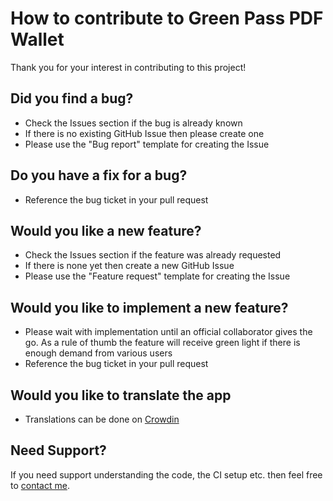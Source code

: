 # How to contribute to Green Pass PDF Wallet
Thank you for your interest in contributing to this project!

## Did you find a bug?
- Check the Issues section if the bug is already known
- If there is no existing GitHub Issue then please create one
- Please use the "Bug report" template for creating the Issue

## Do you have a fix for a bug?
- Reference the bug ticket in your pull request

## Would you like a new feature?
- Check the Issues section if the feature was already requested
- If there is none yet then create a new GitHub Issue
- Please use the "Feature request" template for creating the Issue

## Would you like to implement a new feature?
- Please wait with implementation until an official collaborator gives the go. As a rule of thumb the feature will receive green light if there is enough demand from various users
- Reference the bug ticket in your pull request

## Would you like to translate the app
- Translations can be done on [Crowdin](https://crwd.in/green-pass)

## Need Support?
If you need support understanding the code, the CI setup etc. then feel free to [contact me](https://michaeltroger.com/contact).

